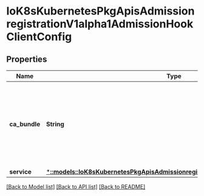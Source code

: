 # IoK8sKubernetesPkgApisAdmissionregistrationV1alpha1AdmissionHookClientConfig

## Properties
Name | Type | Description | Notes
------------ | ------------- | ------------- | -------------
**ca_bundle** | **String** | CABundle is a PEM encoded CA bundle which will be used to validate webhook&#39;s server certificate. Required | 
**service** | [***::models::IoK8sKubernetesPkgApisAdmissionregistrationV1alpha1ServiceReference**](io.k8s.kubernetes.pkg.apis.admissionregistration.v1alpha1.ServiceReference.md) |  | 

[[Back to Model list]](../README.md#documentation-for-models) [[Back to API list]](../README.md#documentation-for-api-endpoints) [[Back to README]](../README.md)


